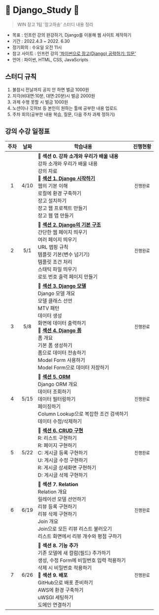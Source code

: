 # :seedling: Django_Study :seedling:
> WIN 장고 1팀 '장고하송' 스터디 내용 정리

* 목표 : 인프런 강의 완강하기, Django를 이용해 웹 사이트 제작하기
* 기간 : 2022.4.3 ~ 2022. 6.30
* 정기회의 : 수요일 오전 11시
* 참고 사이트 : 인프런 강의 ['파이썬으로 장고(Django) 공략하기: 입문'](https://www.inflearn.com/course/django-course/dashboard)
* 언어 : 파이썬, HTML, CSS, JavaScripts

## 스터디 규칙
1. 불참시 전날까지 공지 안 하면 벌금 1000원
2. 지각(비대면:10분, 대면:20분)시 벌금 2000원
3. 과제 수행 못할 시 벌금 1000원
4. 노션이나 깃허브 등 본인이 원하는 툴에 공부한 내용 업로드
5. 주차 회의(공부한 내용 복습, 질문, 다음 주차 과제 정하기)

## 강의 수강 일정표
주차 | 날짜 | 학습내용 | 진행현황 
:---:|:----:|----------|:-------:
1 | 4/10 | :seedling: **섹션 0. 강좌 소개와 우리가 배울 내용**</br>강좌 소개와 우리가 배울 내용 </br>강의 자료</br> :seedling: **[섹션 1. Django 시작하기](https://github.com/ymj07168/Django_Study/blob/main/%EC%84%B9%EC%85%98%201.%20Django%20%EC%8B%9C%EC%9E%91%ED%95%98%EA%B8%B0.md)**</br>웹의 기본 이해</br>로컬에 환경 구축하기</br>장고 설치하기</br> 장고 웹 프로젝트 만들기 </br> 장고 웹 앱 만들기| `진행완료`
2 | 5/1 | :seedling: **[섹션 2. Django의 기본 구조](https://github.com/ymj07168/Django_Study/blob/main/%EC%84%B9%EC%85%98%202.%20Django%EC%9D%98%20%EA%B8%B0%EB%B3%B8%20%EA%B5%AC%EC%A1%B0.md)**</br> 간단한 웹 페이지 띄우기 </br> 여러 페이지 띄우기</br> URL 맵핑 규칙 </br> 템플릿 기본(변수 넘기기) </br> 템플릿 조건 처리 </br> 스태틱 파일 띄우기 </br> 로또 번호 출력 페이지 만들기 | `진행완료`
3 | 5/8 | :seedling: **[섹션 3. Django 모델](https://github.com/ymj07168/Django_Study/blob/main/%EC%84%B9%EC%85%98%203.%20Django%20%EB%AA%A8%EB%8D%B8.md)** </br> Django 모델 개요 </br> 모델 클래스 선언 </br> MTV 패턴 </br> 데이터 생성 </br> 화면에 데이터 출력하기 </br> :seedling: **[섹션 4. Django 폼](https://github.com/ymj07168/Django_Study/blob/main/%EC%84%B9%EC%85%98%204.%20Django%20%ED%8F%BC.md)** </br> 폼 개요 </br> 기본 폼 생성하기 </br> 폼으로 데이터 전송하기 </br> Model Form 사용하기 </br> Model Form으로 데이터 저장하기| `진행완료`
 4 | 5/15 | :seedling: **[섹션 5. ORM](https://github.com/ymj07168/Django_Study/blob/main/%EC%84%B9%EC%85%98%205.%20ORM.md)** </br> Django ORM 개요 </br> 데이터 조회하기 </br> 데이터 필터링하기 </br> 페이징하기 </br> Column Lookup으로 복잡한 조건 검색하기 </br> 데이터 수정/삭제하기 | `진행완료`
5 | 5/22 | :seedling: **[섹션 6. CRUD 구현](https://github.com/ymj07168/Django_Study/blob/main/%EC%84%B9%EC%85%98%206.%20CRUD%20%EA%B5%AC%ED%98%84.md)** </br> R: 리스트 구현하기 </br> R: 페이지 구현하기 </br> C: 게시글 등록 구현하기 </br> U: 게시글 수정 구현하기 </br> R: 게시글 상세화면 구현하기 </br> D: 게시글 삭제 구현하기 | `진행완료`
6 | 6/19 | :seedling: **섹션 7. Relation** </br> Relation 개요 </br> 릴레이션 모델 선언하기 </br> 리뷰 등록 구현하기 </br> 리뷰 삭제 구현하기 </br> Join 개요 </br> Join으로 모든 리뷰 리스트 불러오기 </br> 리스트 화면에서 리뷰 개수와 평점 구하기 | `진행완료`
7 | 6/26 | :seedling: **섹션 8. 기능 추가** </br> 기존 모델에 새 컬럼(필드) 추가하기 </br> 생성, 수정 Form에 비밀번호 입력 적용하기 </br> 삭제 시 비밀번호 적용하기 </br> :seedling: **섹션 9. 배포** </br> GitHub으로 배포 준비하기 </br> AWS에 환경 구축하기 </br> uWSGI 세팅하기 </br> 도메인 연결하기 | `진행완료`
